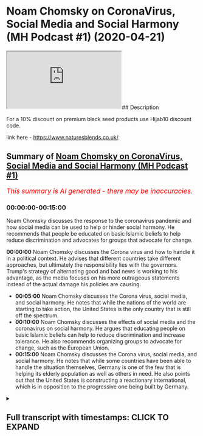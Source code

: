 # Noam Chomsky on CoronaVirus, Social Media and Social Harmony (MH Podcast #1) (2020-04-21)

<iframe loading='lazy' allow='autoplay' src='https://www.youtube.com/embed/MHhgCFJWgM0'></iframe>## Description

For a 10% discount on premium black seed products use Hijab10 discount code.

link here - <https://www.naturesblends.co.uk/>

## Summary of [Noam Chomsky on CoronaVirus, Social Media and Social Harmony (MH Podcast #1)](https://www.youtube.com/watch?v=MHhgCFJWgM0)

*<span style="color:red; font-size:125%">This summary is AI generated - there may be inaccuracies</span>. [](/)*

### <a onclick="modifyYTiframeseektime('0')">00:00:00-00:15:00</a>

Noam Chomsky discusses the response to the coronavirus pandemic and how social media can be used to help or hinder social harmony. He recommends that people be educated on basic Islamic beliefs to help reduce discrimination and advocates for groups that advocate for change.

**<a onclick="modifyYTiframeseektime('0')">00:00:00</a>** Noam Chomsky discusses the Corona virus and how to handle it in a political context. He advises that different countries take different approaches, but ultimately the responsibility lies with the governors. Trump's strategy of alternating good and bad news is working to his advantage, as the media focuses on his more outrageous statements instead of the actual damage his policies are causing.

* **<a onclick="modifyYTiframeseektime('300')">00:05:00</a>** Noam Chomsky discusses the Corona virus, social media, and social harmony. He notes that while the nations of the world are starting to take action, the United States is the only country that is still off the spectrum.
* **<a onclick="modifyYTiframeseektime('600')">00:10:00</a>** Noam Chomsky discusses the effects of social media and the coronavirus on social harmony. He argues that educating people on basic Islamic beliefs can help to reduce discrimination and increase tolerance. He also recommends organizing groups to advocate for change, such as the European Union.
* **<a onclick="modifyYTiframeseektime('900')">00:15:00</a>** Noam Chomsky discusses the Corona virus, social media, and social harmony. He notes that while some countries have been able to handle the situation themselves, Germany is one of the few that is helping its elderly population as well as others in need. He also points out that the United States is constructing a reactionary international, which is in opposition to the progressive one being built by Germany.

<details><summary><h2>Full transcript with timestamps: CLICK TO EXPAND</h2></summary>

<a onclick="modifyYTiframeseektime('0')">0:00:00</a> Mollie Kuramoto laborer kettle guys make  
<a onclick="modifyYTiframeseektime('2')">0:00:02</a> sure that you try these supplements out  
<a onclick="modifyYTiframeseektime('5')">0:00:05</a> there very very good very healthy  
<a onclick="modifyYTiframeseektime('7')">0:00:07</a> natural and you can check the link in  
<a onclick="modifyYTiframeseektime('11')">0:00:11</a> the description box that is nature's  
<a onclick="modifyYTiframeseektime('13')">0:00:13</a> blend black seed oil and they have other  
<a onclick="modifyYTiframeseektime('15')">0:00:15</a> things as well oh yeah no a little boy  
<a onclick="modifyYTiframeseektime('20')">0:00:20</a> boy boy hope you enjoyed the video so so  
<a onclick="modifyYTiframeseektime('26')">0:00:26</a> have it on the show today with us  
<a onclick="modifyYTiframeseektime('27')">0:00:27</a> professor Chomsky who simply does not  
<a onclick="modifyYTiframeseektime('29')">0:00:29</a> need any introduction I wanted to ask  
<a onclick="modifyYTiframeseektime('32')">0:00:32</a> him for us a Chomsky the first question  
<a onclick="modifyYTiframeseektime('34')">0:00:34</a> is I mean the report criticized in the  
<a onclick="modifyYTiframeseektime('36')">0:00:36</a> UK in the US on how they deal with the  
<a onclick="modifyYTiframeseektime('37')">0:00:37</a> corona virus and I want to ask you the  
<a onclick="modifyYTiframeseektime('39')">0:00:39</a> first question being what advice would  
<a onclick="modifyYTiframeseektime('41')">0:00:41</a> you give to UK and US politicians on how  
<a onclick="modifyYTiframeseektime('45')">0:00:45</a> to deal with the corona virus with  
<a onclick="modifyYTiframeseektime('47')">0:00:47</a> corona virus well first of all I would  
<a onclick="modifyYTiframeseektime('52')">0:00:52</a> they're different britain at first the  
<a onclick="modifyYTiframeseektime('56')">0:00:56</a> cook the worst possible stance caused  
<a onclick="modifyYTiframeseektime('60')">0:01:00</a> the disaster but then they reversed  
<a onclick="modifyYTiframeseektime('62')">0:01:02</a> course and they're now moving towards  
<a onclick="modifyYTiframeseektime('65')">0:01:05</a> what same countries have done and  
<a onclick="modifyYTiframeseektime('69')">0:01:09</a> contained it the u.s. is a complete  
<a onclick="modifyYTiframeseektime('72')">0:01:12</a> disaster the worst in the world they  
<a onclick="modifyYTiframeseektime('75')">0:01:15</a> waited for until mid-march that to begin  
<a onclick="modifyYTiframeseektime('80')">0:01:20</a> to take the steps that everyone who was  
<a onclick="modifyYTiframeseektime('84')">0:01:24</a> necessary the US intelligence was  
<a onclick="modifyYTiframeseektime('87')">0:01:27</a> telling them hi  
<a onclick="modifyYTiframeseektime('89')">0:01:29</a> US health officials were telling them it  
<a onclick="modifyYTiframeseektime('93')">0:01:33</a> was obvious even the newspaper readers  
<a onclick="modifyYTiframeseektime('96')">0:01:36</a> but Trump was too busy looking at his TV  
<a onclick="modifyYTiframeseektime('100')">0:01:40</a> ratings and playing golf he just decided  
<a onclick="modifyYTiframeseektime('103')">0:01:43</a> to kill tens of thousands of people now  
<a onclick="modifyYTiframeseektime('106')">0:01:46</a> in a desperate effort to cover up the  
<a onclick="modifyYTiframeseektime('110')">0:01:50</a> crimes they trying to blame somebody  
<a onclick="modifyYTiframeseektime('112')">0:01:52</a> else so blame the Chinese playing the  
<a onclick="modifyYTiframeseektime('115')">0:01:55</a> World Health Organization blame the  
<a onclick="modifyYTiframeseektime('118')">0:01:58</a> governors what he's doing right now is  
<a onclick="modifyYTiframeseektime('122')">0:02:02</a> making the crisis as bad as possible in  
<a onclick="modifyYTiframeseektime('126')">0:02:06</a> order to improve his election  
<a onclick="modifyYTiframeseektime('128')">0:02:08</a> possibilities as you've seen he said  
<a onclick="modifyYTiframeseektime('131')">0:02:11</a> will the federal government can  
<a onclick="modifyYTiframeseektime('133')">0:02:13</a> do anything but first the line was from  
<a onclick="modifyYTiframeseektime('136')">0:02:16</a> the room of the world  
<a onclick="modifyYTiframeseektime('137')">0:02:17</a> I do everything just listen for me now  
<a onclick="modifyYTiframeseektime('140')">0:02:20</a> the line is we can't do anything it's up  
<a onclick="modifyYTiframeseektime('143')">0:02:23</a> to the governor's we don't get any help  
<a onclick="modifyYTiframeseektime('145')">0:02:25</a> of course but it's your problem to deal  
<a onclick="modifyYTiframeseektime('148')">0:02:28</a> with it and the things go wrong it's  
<a onclick="modifyYTiframeseektime('151')">0:02:31</a> your fault not my fault if anything  
<a onclick="modifyYTiframeseektime('154')">0:02:34</a> happens to come out right I'll take  
<a onclick="modifyYTiframeseektime('156')">0:02:36</a> credit for it he's basically informing  
<a onclick="modifyYTiframeseektime('161')">0:02:41</a> the governor's you're the ones  
<a onclick="modifyYTiframeseektime('164')">0:02:44</a> responsible not me okay that's Garrett  
<a onclick="modifyYTiframeseektime('168')">0:02:48</a> what I'm not going to help federal  
<a onclick="modifyYTiframeseektime('170')">0:02:50</a> government has all the wealth and  
<a onclick="modifyYTiframeseektime('171')">0:02:51</a> resources but we're not going to do  
<a onclick="modifyYTiframeseektime('173')">0:02:53</a> anything  
<a onclick="modifyYTiframeseektime('173')">0:02:53</a> we're too busy with other things like  
<a onclick="modifyYTiframeseektime('176')">0:02:56</a> killing people and of course it's going  
<a onclick="modifyYTiframeseektime('182')">0:03:02</a> to make it worse then he comes up with  
<a onclick="modifyYTiframeseektime('185')">0:03:05</a> these crazy pronouncements May first  
<a onclick="modifyYTiframeseektime('188')">0:03:08</a> everything then says the office of the  
<a onclick="modifyYTiframeseektime('191')">0:03:11</a> next day in fact I don't know if this is  
<a onclick="modifyYTiframeseektime('194')">0:03:14</a> conscious or not maybe it's just  
<a onclick="modifyYTiframeseektime('196')">0:03:16</a> intuitive with him but he's following a  
<a onclick="modifyYTiframeseektime('198')">0:03:18</a> very clever strategy though the liberal  
<a onclick="modifyYTiframeseektime('202')">0:03:22</a> press criticizes him for saying one  
<a onclick="modifyYTiframeseektime('206')">0:03:26</a> thing today in the office of tomorrow  
<a onclick="modifyYTiframeseektime('208')">0:03:28</a> and so on but that's a very smart  
<a onclick="modifyYTiframeseektime('211')">0:03:31</a> strategy it means that whatever happens  
<a onclick="modifyYTiframeseektime('215')">0:03:35</a> he'll be validated then you should  
<a onclick="modifyYTiframeseektime('217')">0:03:37</a> errors randomly if one of them will hit  
<a onclick="modifyYTiframeseektime('221')">0:03:41</a> the target and then you can say see I  
<a onclick="modifyYTiframeseektime('223')">0:03:43</a> knew it all along and it'll be amplified  
<a onclick="modifyYTiframeseektime('226')">0:03:46</a> by his echo chamber in Fox News so  
<a onclick="modifyYTiframeseektime('230')">0:03:50</a> something that was the most brilliant  
<a onclick="modifyYTiframeseektime('231')">0:03:51</a> thing everyone in this period it's a  
<a onclick="modifyYTiframeseektime('235')">0:03:55</a> very clever strategy and it's same with  
<a onclick="modifyYTiframeseektime('239')">0:03:59</a> leaving the role to the governors so if  
<a onclick="modifyYTiframeseektime('242')">0:04:02</a> anything goes wrong it's not my fault  
<a onclick="modifyYTiframeseektime('243')">0:04:03</a> oh we're we happen to have a sociopathic  
<a onclick="modifyYTiframeseektime('247')">0:04:07</a> make illuminating act in the White House  
<a onclick="modifyYTiframeseektime('250')">0:04:10</a> and it's causing enormous damages not  
<a onclick="modifyYTiframeseektime('253')">0:04:13</a> only to the United States but to the  
<a onclick="modifyYTiframeseektime('256')">0:04:16</a> world right now in fact if you notice  
<a onclick="modifyYTiframeseektime('259')">0:04:19</a> he's encouraging the armed militias  
<a onclick="modifyYTiframeseektime('263')">0:04:23</a> which are you know the  
<a onclick="modifyYTiframeseektime('266')">0:04:26</a> carrying out demonstrations in  
<a onclick="modifyYTiframeseektime('268')">0:04:28</a> statehouses other to say we want our  
<a onclick="modifyYTiframeseektime('270')">0:04:30</a> freedom back in other words we want to  
<a onclick="modifyYTiframeseektime('273')">0:04:33</a> be able to infect everybody no one else  
<a onclick="modifyYTiframeseektime('277')">0:04:37</a> in the world is doing this except both  
<a onclick="modifyYTiframeseektime('279')">0:04:39</a> snoring Raziel crazy the comedian's  
<a onclick="modifyYTiframeseektime('283')">0:04:43</a> so do you think that moving in the  
<a onclick="modifyYTiframeseektime('286')">0:04:46</a> direction of countries like South Korea  
<a onclick="modifyYTiframeseektime('288')">0:04:48</a> and Japan sorry dr. pan but South Korea  
<a onclick="modifyYTiframeseektime('291')">0:04:51</a> Hong Kong and other countries like that  
<a onclick="modifyYTiframeseektime('293')">0:04:53</a> would be the correct kind of course of  
<a onclick="modifyYTiframeseektime('294')">0:04:54</a> action for countries like UK in the u.s.  
<a onclick="modifyYTiframeseektime('298')">0:04:58</a> there's no question of Taiwan Singapore  
<a onclick="modifyYTiframeseektime('305')">0:05:05</a> South Korea New Zealand have it pretty  
<a onclick="modifyYTiframeseektime('310')">0:05:10</a> much under control like China to live in  
<a onclick="modifyYTiframeseektime('314')">0:05:14</a> following the sensible measures proposed  
<a onclick="modifyYTiframeseektime('318')">0:05:18</a> by just about specialization furthermore  
<a onclick="modifyYTiframeseektime('324')">0:05:24</a> they started right away the China had  
<a onclick="modifyYTiframeseektime('326')">0:05:26</a> despite all the screaming about China  
<a onclick="modifyYTiframeseektime('329')">0:05:29</a> they had given out all the relevant  
<a onclick="modifyYTiframeseektime('332')">0:05:32</a> information by January 9th as soon as  
<a onclick="modifyYTiframeseektime('336')">0:05:36</a> they discovered the Chinese scientists  
<a onclick="modifyYTiframeseektime('339')">0:05:39</a> had identified by then that it was a  
<a onclick="modifyYTiframeseektime('342')">0:05:42</a> corona virus that sequence the genome  
<a onclick="modifyYTiframeseektime('345')">0:05:45</a> given the information that in the entire  
<a onclick="modifyYTiframeseektime('347')">0:05:47</a> world that point was a lot of details  
<a onclick="modifyYTiframeseektime('351')">0:05:51</a> were unknown but it was basically  
<a onclick="modifyYTiframeseektime('353')">0:05:53</a> understood and the countries that have  
<a onclick="modifyYTiframeseektime('356')">0:05:56</a> governments that are concerned for their  
<a onclick="modifyYTiframeseektime('359')">0:05:59</a> own populations badly right away Europe  
<a onclick="modifyYTiframeseektime('363')">0:06:03</a> sort of waited awhile and can't believe  
<a onclick="modifyYTiframeseektime('365')">0:06:05</a> these were finally started acting as I  
<a onclick="modifyYTiframeseektime('370')">0:06:10</a> said the UK started off with Boris  
<a onclick="modifyYTiframeseektime('374')">0:06:14</a> Johnson's craziness but then went back  
<a onclick="modifyYTiframeseektime('376')">0:06:16</a> to something like what other countries  
<a onclick="modifyYTiframeseektime('379')">0:06:19</a> are doing the United States alone it's  
<a onclick="modifyYTiframeseektime('382')">0:06:22</a> the only country that's so far off the  
<a onclick="modifyYTiframeseektime('387')">0:06:27</a> spectrum that the United States is the  
<a onclick="modifyYTiframeseektime('389')">0:06:29</a> one country that cannot even provide  
<a onclick="modifyYTiframeseektime('393')">0:06:33</a> data about how many cases there are and  
<a onclick="modifyYTiframeseektime('397')">0:06:37</a> how many deaths  
<a onclick="modifyYTiframeseektime('399')">0:06:39</a> the country roosters day and on a  
<a onclick="modifyYTiframeseektime('403')">0:06:43</a> personal level how are you coping with  
<a onclick="modifyYTiframeseektime('405')">0:06:45</a> them with the look down you personally  
<a onclick="modifyYTiframeseektime('410')">0:06:50</a> look privileged live in a place where we  
<a onclick="modifyYTiframeseektime('415')">0:06:55</a> can stay along nobody nearby other  
<a onclick="modifyYTiframeseektime('421')">0:07:01</a> people don't know we live in you know if  
<a onclick="modifyYTiframeseektime('426')">0:07:06</a> we were still living in an apartment in  
<a onclick="modifyYTiframeseektime('428')">0:07:08</a> chambers would be much worried even  
<a onclick="modifyYTiframeseektime('431')">0:07:11</a> though that would still be privileged  
<a onclick="modifyYTiframeseektime('433')">0:07:13</a> plenty of people don't even have that  
<a onclick="modifyYTiframeseektime('435')">0:07:15</a> and of course the worst of all or the  
<a onclick="modifyYTiframeseektime('439')">0:07:19</a> really poor and underprivileged people  
<a onclick="modifyYTiframeseektime('443')">0:07:23</a> and homeless people people in the slums  
<a onclick="modifyYTiframeseektime('446')">0:07:26</a> even prisons for them it's a total  
<a onclick="modifyYTiframeseektime('451')">0:07:31</a> disaster and the United States is  
<a onclick="modifyYTiframeseektime('454')">0:07:34</a> uniquely savage in this respect so if  
<a onclick="modifyYTiframeseektime('458')">0:07:38</a> you're unemployed and if I should lose  
<a onclick="modifyYTiframeseektime('460')">0:07:40</a> your job you know you've been well that  
<a onclick="modifyYTiframeseektime('465')">0:07:45</a> means you lose your health insurance we  
<a onclick="modifyYTiframeseektime('468')">0:07:48</a> don't have a guaranteed health worker so  
<a onclick="modifyYTiframeseektime('472')">0:07:52</a> that means she get symptoms of the virus  
<a onclick="modifyYTiframeseektime('475')">0:07:55</a> or take the done this is we proceed  
<a onclick="modifyYTiframeseektime('480')">0:08:00</a> struck with food comes from being the  
<a onclick="modifyYTiframeseektime('484')">0:08:04</a> business from society bound by the  
<a onclick="modifyYTiframeseektime('488')">0:08:08</a> strict delivery rules so totally  
<a onclick="modifyYTiframeseektime('491')">0:08:11</a> dysfunctional yeah well I mean I want to  
<a onclick="modifyYTiframeseektime('497')">0:08:17</a> ask you another question you'll note for  
<a onclick="modifyYTiframeseektime('498')">0:08:18</a> your support kind of for minorities to  
<a onclick="modifyYTiframeseektime('501')">0:08:21</a> bolster the voice of the otherwise like  
<a onclick="modifyYTiframeseektime('503')">0:08:23</a> voiceless people so I wanted to ask a  
<a onclick="modifyYTiframeseektime('505')">0:08:25</a> question cuz obviously you've written  
<a onclick="modifyYTiframeseektime('506')">0:08:26</a> manufacturing consent which is very well  
<a onclick="modifyYTiframeseektime('509')">0:08:29</a> known I'm first of all I'm as a member  
<a onclick="modifyYTiframeseektime('512')">0:08:32</a> of the Muslim community very indebted to  
<a onclick="modifyYTiframeseektime('514')">0:08:34</a> you and very much appreciative of what  
<a onclick="modifyYTiframeseektime('515')">0:08:35</a> you've done for my convenience I'm sure  
<a onclick="modifyYTiframeseektime('518')">0:08:38</a> many Muslims feel the same way but I  
<a onclick="modifyYTiframeseektime('520')">0:08:40</a> want us to ask him to be your advice on  
<a onclick="modifyYTiframeseektime('521')">0:08:41</a> something  
<a onclick="modifyYTiframeseektime('522')">0:08:42</a> taking the example of was this YouTube  
<a onclick="modifyYTiframeseektime('525')">0:08:45</a> channel that I'm gonna be putting this  
<a onclick="modifyYTiframeseektime('526')">0:08:46</a> on as well as many other kind of Muslim  
<a onclick="modifyYTiframeseektime('528')">0:08:48</a> YouTube channels that try and educate  
<a onclick="modifyYTiframeseektime('529')">0:08:49</a> people by Islam  
<a onclick="modifyYTiframeseektime('531')">0:08:51</a> to what extent do you think the  
<a onclick="modifyYTiframeseektime('533')">0:08:53</a> utilization of social media is important  
<a onclick="modifyYTiframeseektime('536')">0:08:56</a> for bolstering the voice of an otherwise  
<a onclick="modifyYTiframeseektime('538')">0:08:58</a> voiceless people minorities in the West  
<a onclick="modifyYTiframeseektime('540')">0:09:00</a> for example well social media offer the  
<a onclick="modifyYTiframeseektime('545')">0:09:05</a> opportunity but somebody has to grasp  
<a onclick="modifyYTiframeseektime('548')">0:09:08</a> the opportunity and there have been you  
<a onclick="modifyYTiframeseektime('553')">0:09:13</a> know that others are gonna be grasping  
<a onclick="modifyYTiframeseektime('555')">0:09:15</a> it the ones who want to so hate and  
<a onclick="modifyYTiframeseektime('558')">0:09:18</a> anger and racism and conformity they're  
<a onclick="modifyYTiframeseektime('563')">0:09:23</a> gonna be using question is whether  
<a onclick="modifyYTiframeseektime('565')">0:09:25</a> others with this goes way back  
<a onclick="modifyYTiframeseektime('568')">0:09:28</a> incidentally look back at the year when  
<a onclick="modifyYTiframeseektime('573')">0:09:33</a> cable television was introduced there  
<a onclick="modifyYTiframeseektime('576')">0:09:36</a> was a legislation in Congress the this  
<a onclick="modifyYTiframeseektime('582')">0:09:42</a> spectrum electronic spectrum of course  
<a onclick="modifyYTiframeseektime('584')">0:09:44</a> is publicly owned and it was given as a  
<a onclick="modifyYTiframeseektime('588')">0:09:48</a> gift to a couple of major private  
<a onclick="modifyYTiframeseektime('591')">0:09:51</a> enterprises we decide to give you that  
<a onclick="modifyYTiframeseektime('594')">0:09:54</a> gift you can have cable television but  
<a onclick="modifyYTiframeseektime('596')">0:09:56</a> there was a provision in the original  
<a onclick="modifyYTiframeseektime('600')">0:10:00</a> Act that required the big cable  
<a onclick="modifyYTiframeseektime('603')">0:10:03</a> companies to set up small community  
<a onclick="modifyYTiframeseektime('607')">0:10:07</a> based cables installations there in  
<a onclick="modifyYTiframeseektime('611')">0:10:11</a> communities all over the country they're  
<a onclick="modifyYTiframeseektime('614')">0:10:14</a> not you know Fox News but they have  
<a onclick="modifyYTiframeseektime('618')">0:10:18</a> reasonable facilities I'm sure better  
<a onclick="modifyYTiframeseektime('621')">0:10:21</a> facilities in us have they been used by  
<a onclick="modifyYTiframeseektime('625')">0:10:25</a> the left they're gonna take it over  
<a onclick="modifyYTiframeseektime('628')">0:10:28</a> almost by the right-wing crazies a  
<a onclick="modifyYTiframeseektime('630')">0:10:30</a> couple of them are used and are very  
<a onclick="modifyYTiframeseektime('633')">0:10:33</a> effective but it's rare let's talk about  
<a onclick="modifyYTiframeseektime('636')">0:10:36</a> them well this is has been I've been  
<a onclick="modifyYTiframeseektime('638')">0:10:38</a> trying for years to get left-wing groups  
<a onclick="modifyYTiframeseektime('641')">0:10:41</a> that complained rightly about being cut  
<a onclick="modifyYTiframeseektime('644')">0:10:44</a> off from the media to use these  
<a onclick="modifyYTiframeseektime('646')">0:10:46</a> facilities I mean you reach all the  
<a onclick="modifyYTiframeseektime('650')">0:10:50</a> community that way and if you have good  
<a onclick="modifyYTiframeseektime('653')">0:10:53</a> stuff people tune in my major effect  
<a onclick="modifyYTiframeseektime('658')">0:10:58</a> same with social media yes they can be  
<a onclick="modifyYTiframeseektime('661')">0:11:01</a> is going to use them yeah I mean we  
<a onclick="modifyYTiframeseektime('666')">0:11:06</a> found that I'm obviously there's lots of  
<a onclick="modifyYTiframeseektime('668')">0:11:08</a> studies like pew research which shows  
<a onclick="modifyYTiframeseektime('669')">0:11:09</a> that more interaction you have with  
<a onclick="modifyYTiframeseektime('670')">0:11:10</a> minority groups the less likely there is  
<a onclick="modifyYTiframeseektime('673')">0:11:13</a> to be discrimination the more likely  
<a onclick="modifyYTiframeseektime('674')">0:11:14</a> those through tolerance and acceptance  
<a onclick="modifyYTiframeseektime('675')">0:11:15</a> we found that just educating people on  
<a onclick="modifyYTiframeseektime('678')">0:11:18</a> the basics of Islamic belief things like  
<a onclick="modifyYTiframeseektime('681')">0:11:21</a> we believe in one God meant for very  
<a onclick="modifyYTiframeseektime('683')">0:11:23</a> ignorant or the fact we believe that  
<a onclick="modifyYTiframeseektime('685')">0:11:25</a> Jesus is the Messiah and you know from  
<a onclick="modifyYTiframeseektime('688')">0:11:28</a> the Christian community and that we  
<a onclick="modifyYTiframeseektime('689')">0:11:29</a> believe that you know from Muhammad was  
<a onclick="modifyYTiframeseektime('691')">0:11:31</a> the final messenger that we have very  
<a onclick="modifyYTiframeseektime('692')">0:11:32</a> similar beliefs to Christians and Jews  
<a onclick="modifyYTiframeseektime('694')">0:11:34</a> in the sense that you know believe that  
<a onclick="modifyYTiframeseektime('695')">0:11:35</a> there's one God worthy of worship just  
<a onclick="modifyYTiframeseektime('697')">0:11:37</a> very basic things like that I think from  
<a onclick="modifyYTiframeseektime('700')">0:11:40</a> my experience just educating people on  
<a onclick="modifyYTiframeseektime('702')">0:11:42</a> the basics of Islam as simple as it may  
<a onclick="modifyYTiframeseektime('704')">0:11:44</a> be has actually had a profound effect on  
<a onclick="modifyYTiframeseektime('707')">0:11:47</a> social cohesion and harmony on you know  
<a onclick="modifyYTiframeseektime('710')">0:11:50</a> tolerance you know and so on and so  
<a onclick="modifyYTiframeseektime('712')">0:11:52</a> forth so what will its ask you us you  
<a onclick="modifyYTiframeseektime('714')">0:11:54</a> know do you think that the coronavirus  
<a onclick="modifyYTiframeseektime('717')">0:11:57</a> now is is putting people into kind of  
<a onclick="modifyYTiframeseektime('720')">0:12:00</a> like an existential angst do you think  
<a onclick="modifyYTiframeseektime('723')">0:12:03</a> that this is actually prompting people  
<a onclick="modifyYTiframeseektime('724')">0:12:04</a> to ask about the ultimate questions in  
<a onclick="modifyYTiframeseektime('726')">0:12:06</a> life some things like why why am I here  
<a onclick="modifyYTiframeseektime('729')">0:12:09</a> what's the purpose of life do you think  
<a onclick="modifyYTiframeseektime('731')">0:12:11</a> it will have that effect depends on  
<a onclick="modifyYTiframeseektime('734')">0:12:14</a> people like you it could have that  
<a onclick="modifyYTiframeseektime('737')">0:12:17</a> effect if people use the opportunity  
<a onclick="modifyYTiframeseektime('740')">0:12:20</a> otherwise it won't right we know that  
<a onclick="modifyYTiframeseektime('743')">0:12:23</a> there are some who are going to use the  
<a onclick="modifyYTiframeseektime('745')">0:12:25</a> opportunity exactly the people who are  
<a onclick="modifyYTiframeseektime('748')">0:12:28</a> sowing hatred bitterness fear of others  
<a onclick="modifyYTiframeseektime('754')">0:12:34</a> racism and so on they'll be using it  
<a onclick="modifyYTiframeseektime('757')">0:12:37</a> question is whether anybody else yes yes  
<a onclick="modifyYTiframeseektime('774')">0:12:54</a> with with that I mean do you think you  
<a onclick="modifyYTiframeseektime('777')">0:12:57</a> think and they educate the oils  
<a onclick="modifyYTiframeseektime('795')">0:13:15</a> yes wait wait how to try and try and  
<a onclick="modifyYTiframeseektime('855')">0:14:15</a> harmony in this time so what kind of  
<a onclick="modifyYTiframeseektime('859')">0:14:19</a> advice to do in order and harmony I do  
<a onclick="modifyYTiframeseektime('870')">0:14:30</a> everything from talking to your  
<a onclick="modifyYTiframeseektime('872')">0:14:32</a> neighbors yes up to mining organized  
<a onclick="modifyYTiframeseektime('876')">0:14:36</a> groups that are pressing for changing  
<a onclick="modifyYTiframeseektime('880')">0:14:40</a> nationalism you can be educating people  
<a onclick="modifyYTiframeseektime('883')">0:14:43</a> about some very elementary facts in  
<a onclick="modifyYTiframeseektime('887')">0:14:47</a> Europe so there's something in Europe  
<a onclick="modifyYTiframeseektime('890')">0:14:50</a> now excluding Britain that's called the  
<a onclick="modifyYTiframeseektime('894')">0:14:54</a> European Union yes okay how are they  
<a onclick="modifyYTiframeseektime('897')">0:14:57</a> reacting Germany's richest most powerful  
<a onclick="modifyYTiframeseektime('901')">0:15:01</a> country these pretty much handled it for  
<a onclick="modifyYTiframeseektime('905')">0:15:05</a> themselves disagree a couple of miles  
<a onclick="modifyYTiframeseektime('909')">0:15:09</a> across the border is one of the real  
<a onclick="modifyYTiframeseektime('912')">0:15:12</a> that's a lot of people  
<a onclick="modifyYTiframeseektime('918')">0:15:18</a> the people the elderly population in  
<a onclick="modifyYTiframeseektime('921')">0:15:21</a> German they need help and assistance are  
<a onclick="modifyYTiframeseektime('925')">0:15:25</a> they getting it from Germany that's the  
<a onclick="modifyYTiframeseektime('929')">0:15:29</a> European Union are they getting any yeah  
<a onclick="modifyYTiframeseektime('932')">0:15:32</a> from the superpower across the Atlantic  
<a onclick="modifyYTiframeseektime('935')">0:15:35</a> to be the one country which is showing  
<a onclick="modifyYTiframeseektime('940')">0:15:40</a> how to be genuinely internationalist as  
<a onclick="modifyYTiframeseektime('944')">0:15:44</a> they've been doing for decades okay  
<a onclick="modifyYTiframeseektime('948')">0:15:48</a> that's a country that's not exactly in  
<a onclick="modifyYTiframeseektime('951')">0:15:51</a> the optimal conditions it's been crushed  
<a onclick="modifyYTiframeseektime('955')">0:15:55</a> white us violence and terror an economic  
<a onclick="modifyYTiframeseektime('959')">0:15:59</a> warfare ever since it declared  
<a onclick="modifyYTiframeseektime('961')">0:16:01</a> independent became independent it's not  
<a onclick="modifyYTiframeseektime('964')">0:16:04</a> in great tree but nevertheless they've  
<a onclick="modifyYTiframeseektime('967')">0:16:07</a> been teaching the world a lesson not the  
<a onclick="modifyYTiframeseektime('973')">0:16:13</a> repressor and they're doing it once  
<a onclick="modifyYTiframeseektime('975')">0:16:15</a> again with Chinese assistance okay are  
<a onclick="modifyYTiframeseektime('980')">0:16:20</a> there some lessons they're genuine  
<a onclick="modifyYTiframeseektime('983')">0:16:23</a> internationalism are there some lessons  
<a onclick="modifyYTiframeseektime('985')">0:16:25</a> we can bring to people I think so  
<a onclick="modifyYTiframeseektime('989')">0:16:29</a> this goes all the way up to genuinely  
<a onclick="modifyYTiframeseektime('993')">0:16:33</a> creating the progressive intervention  
<a onclick="modifyYTiframeseektime('996')">0:16:36</a> thank you that's happening you can take  
<a onclick="modifyYTiframeseektime('999')">0:16:39</a> part in their first international  
<a onclick="modifyYTiframeseektime('1002')">0:16:42</a> conference is coming up in November this  
<a onclick="modifyYTiframeseektime('1006')">0:16:46</a> was called by Bernie Sanders in the  
<a onclick="modifyYTiframeseektime('1009')">0:16:49</a> United States  
<a onclick="modifyYTiframeseektime('1011')">0:16:51</a> Yanis varoufakis in your sounders m25  
<a onclick="modifyYTiframeseektime('1016')">0:16:56</a> which is working on this of course it's  
<a onclick="modifyYTiframeseektime('1021')">0:17:01</a> possible to become a participant on a  
<a onclick="modifyYTiframeseektime('1023')">0:17:03</a> supporter the idea is to create a  
<a onclick="modifyYTiframeseektime('1026')">0:17:06</a> progressive International which will  
<a onclick="modifyYTiframeseektime('1029')">0:17:09</a> bring in the rest of the world global  
<a onclick="modifyYTiframeseektime('1033')">0:17:13</a> South others which will counter the  
<a onclick="modifyYTiframeseektime('1037')">0:17:17</a> reactionary international that's being  
<a onclick="modifyYTiframeseektime('1040')">0:17:20</a> constructed in the White House you're  
<a onclick="modifyYTiframeseektime('1043')">0:17:23</a> supposed to run with  
<a onclick="modifyYTiframeseektime('1078')">0:17:58</a> [Music]  
<a onclick="modifyYTiframeseektime('1124')">0:18:44</a> yes appreciation that's very small  
<a onclick="modifyYTiframeseektime('1165')">0:19:25</a> around the world thank you very much and  
<a onclick="modifyYTiframeseektime('1169')">0:19:29</a> hopefully  
</details>
